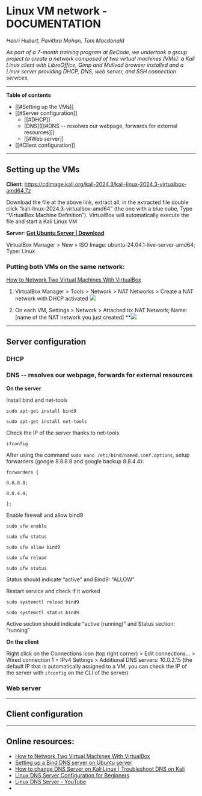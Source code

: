 # Linux VM network - DOCUMENTATION

*Henri Hubert, Pavithra Mohan, Tom Macdonald*

*As part of a 7-month training program at BeCode, we undertook a group project to create a network composed of two virtual machines (VMs): a Kali Linux client with LibreOffice, Gimp and Mullvad browser installed and a Linux server providing DHCP, DNS, web server, and SSH connection services.*
___
**Table of contents**
- [[#Setting up the VMs]]
- [[#Server configuration]]
	- [[#DHCP]]
	- [DNS]([[#DNS -- resolves our webpage, forwards for external resources]])
	- [[#Web server]]
- [[#Client configuration]]
___
## Setting up the VMs

**Client**: https://cdimage.kali.org/kali-2024.3/kali-linux-2024.3-virtualbox-amd64.7z

Download the file at the above link, extract all, in the extracted file double click “kali-linux-2024.3-virtualbox-amd64” (the one with a blue cube, Type “VirtualBox Machine Definition”). VirtualBox will automatically execute the file and start a Kali Linux VM

**Server**: **[Get Ubuntu Server | Download](https://ubuntu.com/download/server)**

VirtualBox Manager > New > ISO Image: ubuntu-24.04.1-live-server-amd64; Type: Linux

### Putting both VMs on the same network:

[How to Network Two Virtual Machines With VirtualBox](https://www.makeuseof.com/how-network-two-virtual-machines-with-virtualbox/)

1. VirtualBox Manager > Tools > Network > NAT Networks > Create a NAT network with DHCP activated
**![](https://lh7-rt.googleusercontent.com/docsz/AD_4nXfWSO1LGth3zFoBk4i8aJtPa6LwYW1RjWyu7710NeNkSNT5uP2sW0dvm2kKyR4uXNkv5Vqs8NeG2IS36DH8f4ZE520YvalHbn41nsL66u4B11wkQ_VVV4vpVfVL2EZ1sYqavX7CnZIjKqO98eQhEHpMb3dD?key=PV6ni2H3hUc-OvwgPjFkQ3mK)**
  
2. On each VM, Settings > Network > Attached to: NAT Network; Name: [name of the NAT network you just created]
**![](https://lh7-rt.googleusercontent.com/docsz/AD_4nXceDAzbti459SpQc6lI3cXE_FZiNhfeNUdKfCUpvqaccw0OpdSOchFI-6XYCGg4JGhEDz7GLNljzOCqTP-s3Nyyo0cRZs8PvtpSWwAf3OnJ1EfAYCx68R46q8mg-ZXdyijSpVhyz8oXmvxJD-6VkVSFEA?key=PV6ni2H3hUc-OvwgPjFkQ3mK)
___
## Server configuration

### DHCP


### DNS -- resolves our webpage, forwards for external resources

**On the server**

Install bind and net-tools

`sudo apt-get install bind9`

`sudo apt-get install net-tools`

Check the IP of the server thanks to net-tools

`ifconfig`

After using the command `sudo nano /etc/bind/named.conf.options`, setup forwarders (google 8.8.8.8 and google backup 8.8.4.4):

```
forwarders {

8.8.8.8;

8.8.4.4;

};
```

Enable firewall and allow bind9

`sudo ufw enable`

`sudo ufw status`

`sudo ufw allow bind9`

`sudo ufw reload`

`sudo ufw status`

Status should indicate “active” and Bind9: “ALLOW”

Restart service and check if it worked

`sudo systemctl reload bind9`

`sudo systemctl status bind9`

Active section should indicate “active (running)” and Status section: “running”

**On the client**

Right click on the Connections icon (top right corner) > Edit connections… > Wired connection 1 > IPv4 Settings > Additional DNS servers: 10.0.2.15 (the default IP that is automatically assigned to a VM, you can check the IP of the server with `ifconfig` on the CLI of the server)

  

### Web server


___
## Client configuration
  
  
  
  
  
  
___
## Online resources:

- [How to Network Two Virtual Machines With VirtualBox](https://www.makeuseof.com/how-network-two-virtual-machines-with-virtualbox/) 
- [Setting up a Bind DNS server on Ubuntu server](https://youtu.be/DuVNclBfykw)
- [How to change DNS Server on Kali Linux | Troubleshoot DNS on Kali](https://youtu.be/Ya0AZDPgvNk)
- [Linux DNS Server Configuration for Beginners](https://youtu.be/I8lawEbZKxA)
- [Linux DNS Server - YouTube](https://www.youtube.com/playlist?list=PL291a0KYQZSK6E_1j9xkkieCOi_867pyc)
- 